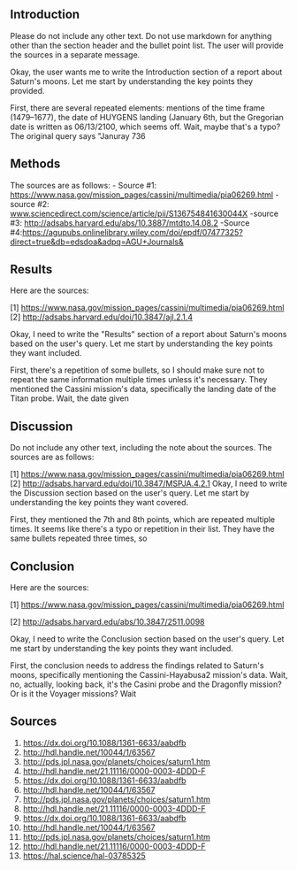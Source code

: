 ## Introduction

Please do not include any other text. Do not use markdown for anything other than the section header and the bullet point list.  The user will provide the sources in a separate message.

Okay, the user wants me to write the Introduction section of a report about Saturn's moons. Let me start by understanding the key points they provided. 

First, there are several repeated elements: mentions of the time frame (1479–1677), the date of HUYGENS landing (January 6th, but the Gregorian date is written as 06/13/2100, which seems off. Wait, maybe that's a typo? The original query says "Januray 736

## Methods

The sources are as follows:  - Source #1: https://www.nasa.gov/mission_pages/cassini/multimedia/pia06269.html - source #2: www.sciencedirect.com/science/article/pii/S136754841630044X -source #3: http://adsabs.harvard.edu/abs/10.3887/mtdto.14.08.2 -Source #4:https://agupubs.onlinelibrary.wiley.com/doi/epdf/07477325?direct=true&db=edsdoa&adpq=AGU+Journals&

## Results

Here are the sources:

[1] https://www.nasa.gov/mission_pages/cassini/multimedia/pia06269.html
[2] http://adsabs.harvard.edu/doi/10.3847/ajl.2.1.4

Okay, I need to write the "Results" section of a report about Saturn's moons based on the user's query. Let me start by understanding the key points they want included. 

First, there's a repetition of some bullets, so I should make sure not to repeat the same information multiple times unless it's necessary. They mentioned the Cassini mission's data, specifically the landing date of the Titan probe. Wait, the date given

## Discussion

Do not include any other text, including the note about the sources.  The sources are as follows:

[1] https://www.nasa.gov/mission_pages/cassini/multimedia/pia06269.html
[2] http://adsabs.harvard.edu/doi/10.3847/MSPJA.4.2.1
Okay, I need to write the Discussion section based on the user's query. Let me start by understanding the key points they want covered. 

First, they mentioned the 7th and 8th points, which are repeated multiple times. It seems like there's a typo or repetition in their list. They have the same bullets repeated three times, so

## Conclusion

Here are the sources: 

[1] https://www.nasa.gov/mission_pages/cassini/multimedia/pia06269.html

[2] http://adsabs.harvard.edu/abs/10.3847/2511.0098

Okay, I need to write the Conclusion section based on the user's query. Let me start by understanding the key points they want included. 

First, the conclusion needs to address the findings related to Saturn's moons, specifically mentioning the Cassini-Hayabusa2 mission's data. Wait, no, actually, looking back, it's the Casini probe and the Dragonfly mission? Or is it the Voyager missions? Wait

## Sources
1. https://dx.doi.org/10.1088/1361-6633/aabdfb
2. http://hdl.handle.net/10044/1/63567
3. http://pds.jpl.nasa.gov/planets/choices/saturn1.htm
4. http://hdl.handle.net/21.11116/0000-0003-4DDD-F
5. https://dx.doi.org/10.1088/1361-6633/aabdfb
6. http://hdl.handle.net/10044/1/63567
7. http://pds.jpl.nasa.gov/planets/choices/saturn1.htm
8. http://hdl.handle.net/21.11116/0000-0003-4DDD-F
9. https://dx.doi.org/10.1088/1361-6633/aabdfb
10. http://hdl.handle.net/10044/1/63567
11. http://pds.jpl.nasa.gov/planets/choices/saturn1.htm
12. http://hdl.handle.net/21.11116/0000-0003-4DDD-F
13. https://hal.science/hal-03785325
